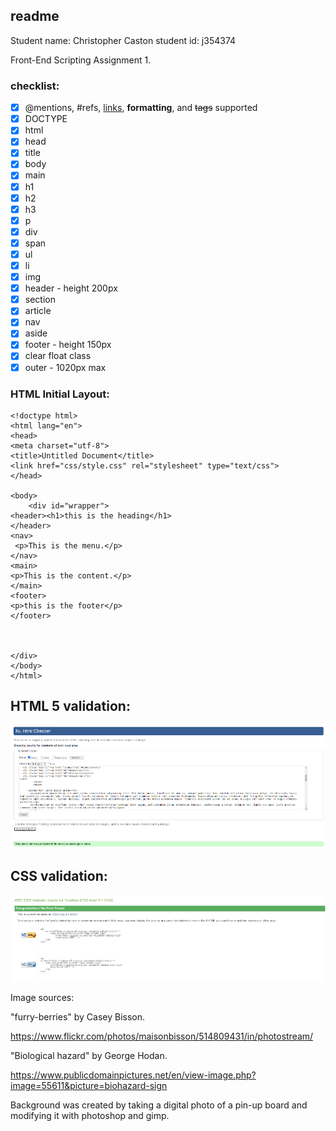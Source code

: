 ## readme
Student name: Christopher Caston
student id: j354374

Front-End Scripting Assignment 1.

### checklist:

- [X] @mentions, #refs, [links](), **formatting**, and <del>tags</del> supported
- [X] DOCTYPE
- [X] html
- [X]  head
- [X] title
- [X] body
- [X] main  
- [X] h1
- [X] h2
- [X] h3
- [X] p
- [X] div
- [X] span
- [X] ul
- [X] li
- [X] img
- [X] header - height 200px 
- [X] section
- [X] article
- [X] nav
- [X] aside
- [X] footer - height 150px
- [X] clear float class
- [X] outer - 1020px max

### HTML Initial Layout:




```
<!doctype html>
<html lang="en">
<head>
<meta charset="utf-8">
<title>Untitled Document</title>
<link href="css/style.css" rel="stylesheet" type="text/css">
</head>

<body>
	<div id="wrapper">
<header><h1>this is the heading</h1>
</header>
<nav>
 <p>This is the menu.</p>	
</nav>
<main>
<p>This is the content.</p>	
</main>
<footer>
<p>this is the footer</p>	
</footer>	
	

		
</div> 
</body>
</html>

```

## HTML 5 validation:
![HTML validation](readme_files/html5.png)

## CSS validation:
![CSS validation](readme_files/cssv.png)



Image sources:

"furry-berries" by
Casey Bisson.

https://www.flickr.com/photos/maisonbisson/514809431/in/photostream/



"Biological hazard" by
George Hodan.

https://www.publicdomainpictures.net/en/view-image.php?image=55611&picture=biohazard-sign

Background was created by taking a digital photo of a pin-up board and modifying it with photoshop and gimp.
